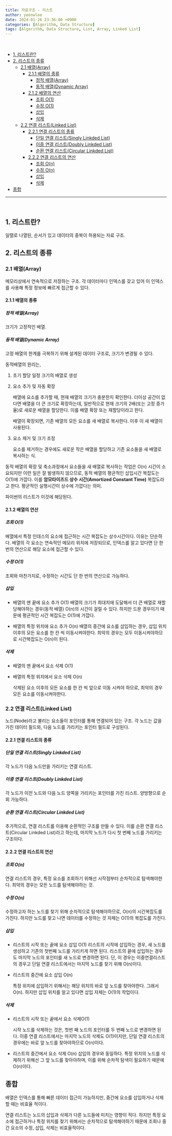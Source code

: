 ```yaml
---
title: 자료구조 - 리스트
author: yeonwlee
date: 2024-01-26 23:36:00 +0900
categories: [Algorithm, Data Structure]
tags: [Algorithm, Data Structure, List, Array, Linked List]
---
```


<br>

- [1. 리스트란?](#1-리스트란)
- [2. 리스트의 종류](#2-리스트의-종류)
  - [2.1 배열(Array)](#21-배열array)
    - [2.1.1 배열의 종류](#211-배열의-종류)
      - [정적 배열(Array)](#정적-배열array)
      - [동적 배열(Dynamic Array)](#동적-배열dynamic-array)
    - [2.1.2 배열의 연산](#212-배열의-연산)
      - [조회 O(1)](#조회-o1)
      - [수정 O(1)](#수정-o1)
      - [삽입](#삽입)
      - [삭제](#삭제)
  - [2.2 연결 리스트(Linked List)](#22-연결-리스트linked-list)
    - [2.2.1 연결 리스트의 종류](#221-연결-리스트의-종류)
      - [단일 연결 리스트(Singly Linkded List)](#단일-연결-리스트singly-linkded-list)
      - [이중 연결 리스트(Doubly Linkded List)](#이중-연결-리스트doubly-linkded-list)
      - [순환 연결 리스트(Circular Linkded List)](#순환-연결-리스트circular-linkded-list)
    - [2.2.2 연결 리스트의 연산](#222-연결-리스트의-연산)
      - [조회 O(n)](#조회-on)
      - [수정 O(n)](#수정-on)
      - [삽입](#삽입-1)
      - [삭제](#삭제-1)
- [종합](#종합)

---

<br>

## 1. 리스트란?

일렬로 나열된, 순서가 있고 데이터의 중복이 허용되는 자료 구조.

## 2. 리스트의 종류

### 2.1 배열(Array)

메모리상에서 연속적으로 저장하는 구조. 각 데이터마다 인덱스를 갖고 있어 이 인덱스를 사용해 특정 정보에 빠르게 접근할 수 있다.

#### 2.1.1 배열의 종류

##### 정적 배열(Array)

크기가 고정적인 배열.

##### 동적 배열(Dynamic Array)

고정 배열의 한계를 극복하기 위해 설계된 데이터 구조로, 크기가 변경될 수 있다.

동적배열의 원리는,

1. 초기 할당
   일정 크기의 배열로 생성

2. 요소 추가 및 자동 확장

   배열에 요소를 추가할 때, 현재 배열의 크기가 충분한지 확인한다. 더이상 공간이 없다면 배열을 더 큰 크기로 확장하는데, 일반적으로 현재 크기의 2배(또는 고정 증가율)로 새로운 배열을 할당한다. 이를 배열 확장 또는 재할당이라고 한다.

   배열이 확장되면, 기존 배열의 모든 요소를 새 배열로 복사한다. 이후 이 새 배열이 사용된다.

3. 요소 제거 및 크기 조정

   요소를 제거하는 경우에도 새로운 작은 배열을 할당하고 기존 요소들을 새 배열로 복사하는 식.

동적 배열의 확장 및 축소과정에서 요소들을 새 배열로 복사하는 작업은 O(n) 시간이 소요되지만 이런 일은 잘 발생하지 않으므로, 동적 배열의 평균적인 삽입시간 복잡도는 O(1)에 가깝다. 이를 **암모타이즈드 상수 시간(Amortized Constant Time)** 복잡도라고 한다. 평균적인 실행시간이 상수에 가깝다는 의미.

파이썬의 리스트가 이것에 해당된다.

#### 2.1.2 배열의 연산

##### 조회 O(1)

배열에서 특정 인데스의 요소에 접근하는 시간 복잡도는 상수시간이다. 이유는 단순하다. 배열의 각 요소는 연속적인 메모리 위치에 저장되므로, 인덱스를 알고 있다면 단 한 번의 연산으로 해당 요소에 접근할 수 있다.

##### 수정 O(1)

조회와 마찬가지로, 수정하는 시간도 단 한 번의 연산으로 가능하다.

##### 삽입

- 배열의 맨 끝에 요소 추가 O(1)
  배열의 크기가 최대치에 도달해서 더 큰 배열로 재할당해야하는 경우(동적 배열) O(n)의 시간이 걸릴 수 있다. 하지만 드문 경우이기 때문에 평균적인 시간 복잡도는 O(1)에 가깝다.

- 배열의 특정 위치에 요소 추가 O(n)
  배열의 중간에 요소를 삽입하는 경우, 삽입 위치 이후의 모든 요소를 한 칸 씩 이동시켜야한다. 최악의 경우는 모두 이동시켜야하므로 시간복잡도는 O(n)이 된다.

##### 삭제

- 배열의 맨 끝에서 요소 삭제 O(1)
- 배열의 특정 위치에서 요소 삭제 O(n)

  삭제된 요소 이후의 모든 요소를 한 칸 씩 앞으로 이동 시켜야 하므로, 최악의 경우 모든 요소를 이동시켜야한다.

### 2.2 연결 리스트(Linked List)

노드(Node)라고 불리는 요소들이 포인터를 통해 연결되어 있는 구조. 각 노드는 값을 가진 데이터 필드와, 다음 노드를 가리키는 포인터 필드로 구성된다.

#### 2.2.1 연결 리스트의 종류

##### 단일 연결 리스트(Singly Linkded List)

각 노드가 다음 노드만을 가리키는 연결 리스트.

##### 이중 연결 리스트(Doubly Linkded List)

각 노드가 이전 노드와 다음 노드 양쪽을 가리키는 포인터를 가진 리스트. 양방향으로 순회 가능하다.

##### 순환 연결 리스트(Circular Linkded List)

추가적으로,
연결 리스트를 이용해 순환적인 구조를 만들 수 있다. 이를 순환 연결 리스트(Circular Linkded List)라고 하는데, 마지막 노드가 다시 첫 번째 노드를 가리키는 구조이다.

#### 2.2.2 연결 리스트의 연산

##### 조회 O(n)

연결 리스트의 경우, 특정 요소를 조회하기 위해선 시작점부터 순차적으로 탐색해야한다. 최악의 경우는 모든 노드를 탐색해야하는 것.

##### 수정 O(n)

수정하고자 하는 노드를 찾기 위해 순차적으로 탐색해야하므로, O(n)의 시간복잡도를 가진다. 하지만 노드를 찾고 나면 데이터를 수정하는 것 자체는 O(1)의 복잡도를 가진다.

##### 삽입

- 리스트의 시작 또는 끝에 요소 삽입 O(1)
  리스트의 시작에 삽입하는 경우, 새 노드를 생성하고 기존의 첫번째 노드를 가리키게 하면 된다. 리스트의 끝에 삽입하는 경우도 마지막 노드의 포인터를 새 노드로 변경하면 된다.
  단, 이 경우는 이중연결리스트의 경우고 단일 연결 리스트에서는 마지막 노드를 찾기 위해 O(n)이다.

- 리스트의 중간에 요소 삽입 O(n)

  특정 위치에 삽입하기 위해서는 해당 위치의 바로 앞 노드를 찾아야한다. 그래서 O(n). 하지만 삽입 위치를 알고 있다면 삽입 자체는 O(1)의 작업이다.

##### 삭제

- 리스트의 시작 또는 끝에서 요소 삭제O(1)

  시작 노드를 삭제하는 것은, 첫번 째 노드의 포인터를 두 번째 노드로 변경하면 된다. 이중 연결 리스트에서는 마지막 노드의 삭제도 O(1)이지만, 단일 연결 리스트의 경우에는 바로 앞 노드를 찾아야하므로 O(n)이다.

- 리스트의 중간에서 요소 삭제 O(n)
  삽입의 경우와 동일하다. 특정 위치의 노드를 삭제하기 위해선 그 앞 노드를 찾아야하며, 이를 위해 순차적 탐색이 필요하기 때문에 O(n)이다.

## 종합

배열은 인덱스를 통해 빠른 데이터 접근이 가능하지만, 중간에 요소를 삽입하거나 삭제할 때는 비효율 적이다.

연결 리스트는 노드의 삽입과 삭제가 다른 노드들에 미치는 영향이 적다. 하지만 특정 요소에 접근하거나 특정 위치를 찾기 위해서는 순차적으로 탐색해야하기 때문에 조회나 중간 요소의 수정, 삽입, 삭제는 비효율적이다.
